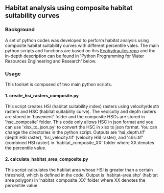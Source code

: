## Habitat analysis using composite habitat suitability curves

### Background
A set of python codes was developed to perform habitat analysis using composite habitat suitability curves with different percentile vales. The main python scripts and functions are based on this [Ecohydraulics repo](https://github.com/Ecohydraulics/Exercise-geco) and the in-depth description can be found in 'Python Programming for Water Resources Engineering and Research' below.

### Usage
This toolset is composed of two main python scripts.

#### 1. create_hsi_rasters_composite.py
This script creates HSI (habitat suitability index) rasters using velocity/depth rasters and HSC (habitat suitability curve).
The veolcotiy and depth rasters are stored in 'basement' folder and the composite HSCs are stored in 'hsc_composite' folder. This code only allows HSC in json format and you can use 'xlsx_to_json.py' to convert the HSC in xlsx to json format.
You can change the directories in the python script. Outputs are 'hsi_depth.tif' (depth HSI raster), 'hsi_velocity.tif' (velocity HSI raster), and 'chsi.tif' (combined HSI raster) in 'habitat_composite_XX' folder where XX denotes the percentile value.

#### 2. calculate_habitat_area_composite.py
This script calculates the habitat area whose HSI is greater than a certain threshold, which is defined in the code. Output is 'habitat-area.shp' (habitat area polygon) in 'habitat_composite_XX' folder where XX denotes the percentile value.
